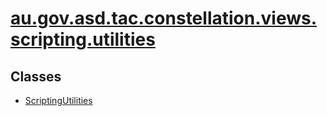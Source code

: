 # [au.gov.asd.tac.constellation.views.scripting.utilities](package-summary.md)

<div class="indexContainer">

## Classes

-   [ScriptingUtilities](ScriptingUtilities.md "class in au.gov.asd.tac.constellation.views.scripting.utilities")

</div>
